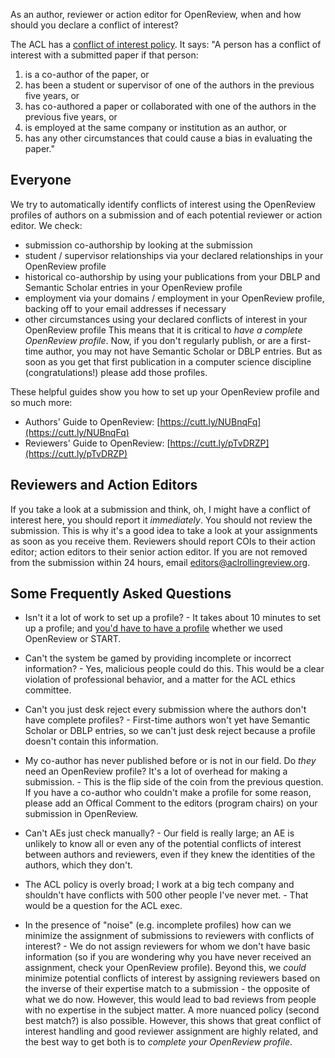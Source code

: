 As an author, reviewer or action editor for OpenReview, when and how should you declare a conflict of interest?

The ACL has a [conflict of interest policy](https://aclweb.org/adminwiki/index.php?title=ACL_Conference_Conflict-of-interest_policy). It says:
"A person has a conflict of interest with a submitted paper if that person:
1. is a co-author of the paper, or
2. has been a student or supervisor of one of the authors in the previous five years, or
3. has co-authored a paper or collaborated with one of the authors in the previous five years, or
4. is employed at the same company or institution as an author, or
5. has any other circumstances that could cause a bias in evaluating the paper."

Everyone
--------

We try to automatically identify conflicts of interest using the OpenReview profiles of authors on a submission and of each potential reviewer or action editor. We check:
* submission co-authorship by looking at the submission
* student / supervisor relationships via your declared relationships in your OpenReview profile
* historical co-authorship by using your publications from your DBLP and Semantic Scholar entries in your OpenReview profile
* employment via your domains / employment in your OpenReview profile, backing off to your email addresses if necessary
* other circumstances using your declared conflicts of interest in your OpenReview profile
This means that it is critical to *have a complete OpenReview profile*. Now, if you don't regularly publish, or are a first-time author, you may not have Semantic Scholar or DBLP entries. But as soon as you get that first publication in a computer science discipline (congratulations!) please add those profiles.

These helpful guides show you how to set up your OpenReview profile and so much more:
* Authors' Guide to OpenReview: [https://cutt.ly/NUBnqFq](https://cutt.ly/NUBnqFq)
* Reviewers' Guide to OpenReview: [https://cutt.ly/pTvDRZP](https://cutt.ly/pTvDRZP)

Reviewers and Action Editors
----------------------------
If you take a look at a submission and think, oh, I might have a conflict of interest here, you should report it *immediately*. You should not review the submission. This is why it's a good idea to take a look at your assignments as soon as you receive them.
Reviewers should report COIs to their action editor; action editors to their senior action editor. If you are not removed from the submission within 24 hours, email editors@aclrollingreview.org.

Some Frequently Asked Questions
-------------------------------

* Isn't it a lot of work to set up a profile? - It takes about 10 minutes to set up a profile; and [you'd have to have a profile](https://acl2020.org/blog/conflict-of-interest/) whether we used OpenReview or START.

* Can't the system be gamed by providing incomplete or incorrect information? - Yes, malicious people could do this. This would be a clear violation of professional behavior, and a matter for the ACL ethics committee.

* Can't you just desk reject every submission where the authors don't have complete profiles? - First-time authors won't yet have Semantic Scholar or DBLP entries, so we can't just desk reject because a profile doesn't contain this information.

* My co-author has never published before or is not in our field. Do *they* need an OpenReview profile? It's a lot of overhead for making a submission. - This is the flip side of the coin from the previous question. If you have a co-author who couldn't make a profile for some reason, please add an Offical Comment to the editors (program chairs) on your submission in OpenReview. 

* Can't AEs just check manually? - Our field is really large; an AE is unlikely to know all or even any of the potential conflicts of interest between authors and reviewers, even if they knew the identities of the authors, which they don't.

* The ACL policy is overly broad; I work at a big tech company and shouldn't have conflicts with 500 other people I've never met. - That would be a question for the ACL exec.

* In the presence of "noise" (e.g. incomplete profiles) how can we minimize the assignment of submissions to reviewers with conflicts of interest? - We do not assign reviewers for whom we don't have basic information (so if you are wondering why you have never received an assignment, check your OpenReview profile). Beyond this, we *could* minimize potential conflicts of interest by assigning reviewers based on the inverse of their expertise match to a submission - the opposite of what we do now. However, this would lead to bad reviews from people with no expertise in the subject matter. A more nuanced policy (second best match?) is also possible. However, this shows that great conflict of interest handling and good reviewer assignment are highly related, and the best way to get both is to _complete your OpenReview profile_.
